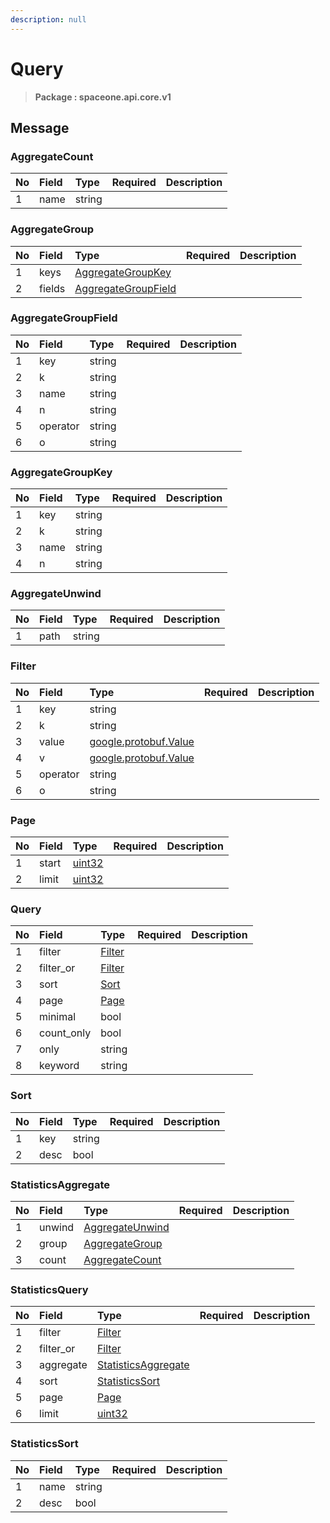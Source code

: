 ```yaml
---
description: null
---
```


# Query

> **Package : spaceone.api.core.v1**

## Message

### AggregateCount

| No | Field | Type | Required | Description |
| :--- | :--- | :--- | :--- | :--- |
| 1 | name | string |  |  |

### AggregateGroup

| No | Field | Type | Required | Description |
| :--- | :--- | :--- | :--- | :--- |
| 1 | keys | [AggregateGroupKey](query.md#aggregategroupkey) |  |  |
| 2 | fields | [AggregateGroupField](query.md#aggregategroupfield) |  |  |

### AggregateGroupField

| No | Field | Type | Required | Description |
| :--- | :--- | :--- | :--- | :--- |
| 1 | key | string |  |  |
| 2 | k | string |  |  |
| 3 | name | string |  |  |
| 4 | n | string |  |  |
| 5 | operator | string |  |  |
| 6 | o | string |  |  |

### AggregateGroupKey

| No | Field | Type | Required | Description |
| :--- | :--- | :--- | :--- | :--- |
| 1 | key | string |  |  |
| 2 | k | string |  |  |
| 3 | name | string |  |  |
| 4 | n | string |  |  |

### AggregateUnwind

| No | Field | Type | Required | Description |
| :--- | :--- | :--- | :--- | :--- |
| 1 | path | string |  |  |

### Filter

| No | Field | Type | Required | Description |
| :--- | :--- | :--- | :--- | :--- |
| 1 | key | string |  |  |
| 2 | k | string |  |  |
| 3 | value | [google.protobuf.Value](https://developers.google.com/protocol-buffers/docs/reference/overview) |  |  |
| 4 | v | [google.protobuf.Value](https://developers.google.com/protocol-buffers/docs/reference/overview) |  |  |
| 5 | operator | string |  |  |
| 6 | o | string |  |  |

### Page

| No | Field | Type | Required | Description |
| :--- | :--- | :--- | :--- | :--- |
| 1 | start | [uint32](https://github.com/protocolbuffers/protobuf/blob/master/src/google/protobuf/type.proto) |  |  |
| 2 | limit | [uint32](https://github.com/protocolbuffers/protobuf/blob/master/src/google/protobuf/type.proto) |  |  |

### Query

| No | Field | Type | Required | Description |
| :--- | :--- | :--- | :--- | :--- |
| 1 | filter | [Filter](query.md#filter) |  |  |
| 2 | filter\_or | [Filter](query.md#filter) |  |  |
| 3 | sort | [Sort](query.md#sort) |  |  |
| 4 | page | [Page](query.md#page) |  |  |
| 5 | minimal | bool |  |  |
| 6 | count\_only | bool |  |  |
| 7 | only | string |  |  |
| 8 | keyword | string |  |  |

### Sort

| No | Field | Type | Required | Description |
| :--- | :--- | :--- | :--- | :--- |
| 1 | key | string |  |  |
| 2 | desc | bool |  |  |

### StatisticsAggregate

| No | Field | Type | Required | Description |
| :--- | :--- | :--- | :--- | :--- |
| 1 | unwind | [AggregateUnwind](query.md#aggregateunwind) |  |  |
| 2 | group | [AggregateGroup](query.md#aggregategroup) |  |  |
| 3 | count | [AggregateCount](query.md#aggregatecount) |  |  |

### StatisticsQuery

| No | Field | Type | Required | Description |
| :--- | :--- | :--- | :--- | :--- |
| 1 | filter | [Filter](query.md#filter) |  |  |
| 2 | filter\_or | [Filter](query.md#filter) |  |  |
| 3 | aggregate | [StatisticsAggregate](query.md#statisticsaggregate) |  |  |
| 4 | sort | [StatisticsSort](query.md#statisticssort) |  |  |
| 5 | page | [Page](query.md#page) |  |  |
| 6 | limit | [uint32](https://github.com/protocolbuffers/protobuf/blob/master/src/google/protobuf/type.proto) |  |  |

### StatisticsSort

| No | Field | Type | Required | Description |
| :--- | :--- | :--- | :--- | :--- |
| 1 | name | string |  |  |
| 2 | desc | bool |  |  |


